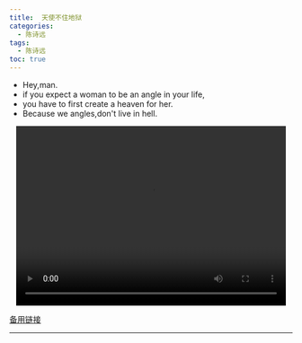 ```yaml
---
title:  天使不住地狱
categories:
  - 陈诗远
tags:
  - 陈诗远
toc: true 
---
```


- Hey,man.
- if you expect a woman to be an angle in your life,
- you have to first create a heaven for her.
- Because we angles,don't live in hell.


<p style="text-align:center">
   <video width="480" height="320" controls>
       <source src="/video/csy/9.mp4">
   </video>
</p>
 <p><a href="/video/csy/9.mp4">备用链接</a></p>
 
---





